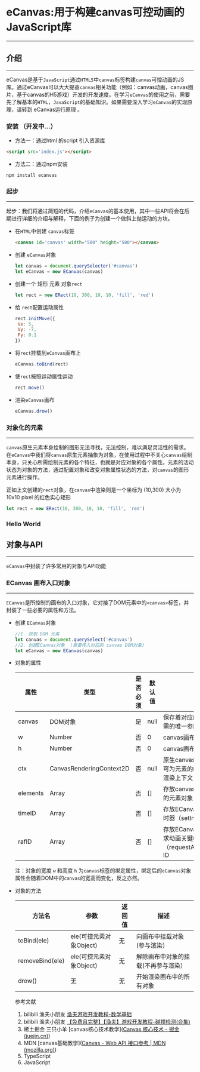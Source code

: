 # eCanvas:用于构建canvas可控动画的JavaScript库

***

## 介绍

---

eCanvas是基于`JavaScript`通过`HTML5`中`canvas`标签构建`canvas`可控动画的JS库。通过eCanvas可以大大提高`canvas`相关功能（例如：canvas动画，canvas图片，基于canvas的H5游戏）开发的开发速度。在学习`eCanvas`的使用之前，需要先了解基本的`HTML`，`JavaScript`的基础知识。如果需要深入学习`eCanvas`的实现原理，请转到 eCanvas运行原理 。

### 安装 （开发中...）

+ 方法一：通过html 的script 引入资源库

```html
<script src='index.js'></script>
```

+ 方法二：通过npm安装

```npm
npm install ecanvas
```

### 起步

---

起步：我们将通过简短的代码，介绍`eCanvas`的基本使用，其中一些API将会在后期进行详细的介绍与解释，下面的例子为创建一个做斜上抛运动的方块。

+ 在`HTML`中创建 `canvas`标签

  ```html
  <canvas id='canvas' width="500" height="500"></canvas>
  ```

+ 创建 `eCanvas`对象

  ```js
  let canvas = document.querySelector('#canvas')
  let eCanvas = new ECanvas(canvas)
  ```

+ 创建一个 矩形 元素 对象`rect`

  ```js
  let rect = new ERect(10, 300, 10, 10, 'fill', 'red')
  ```

+ 给 `rect`配置运动属性

  ```js
  rect.initMove({
   Vx: 5,
   Vy: -7,
   Fy: 0.1
  })
  ```

+ 将`rect`挂载到`eCanvas`画布上

  ```js
  eCanvas.toBind(rect)
  ```

+ 使`rect`按照运动属性运动

  ```js
  rect.move()
  ```

+ 渲染`eCanvas`画布

  ```js
  eCanvas.drow()
  ```

### 对象化的元素

---

`canvas`原生元素本身绘制的图形无法寻找，无法控制，难以满足灵活性的需求。在`eCanvas`中我们将`canvas`原生元素抽象为对象，在使用过程中不关心`canvas`绘制本身，只关心所需绘制元素的各个特征，也就是对应对象的各个属性。元素的活动状态为对象的方法，通过配置对象和改变对象属性状态的方法，对`canvas`的图形元素进行操作。

正如上文创建的`rect`对象，在`canvas`中渲染则是一个坐标为 (10,300) 大小为 10x10 pixel 的红色实心矩形

```js
let rect = new ERect(10, 300, 10, 10, 'fill', 'red')
```

### Hello World

## 对象与API 

---

`eCanvas`中封装了许多常用的对象与API功能

### ECanvas 画布入口对象

---

`ECanvas`是所控制的画布的入口对象，它对接了DOM元素中的`<canvas>`标签，并封装了一些必要的属性和方法。

+ 创建 `ECanvas`对象

  ```js
  //1. 获取 DOM 元素 
  let canvas = document.querySelect('#canvas')
  //2. 创建ECanvas对象  (需要传入对应的 canvas DOM对象)
  let eCanvas = new ECanvas(canvas)
  ```

+ 对象的属性

  | 属性     | 类型                     | 是否必须 | 默认值 | 描述                                                         |
  | -------- | ------------------------ | -------- | ------ | ------------------------------------------------------------ |
  | canvas   | DOM对象                  | 是       | null   | 保存着对应的DOM对象，所需的唯一参数                          |
  | w        | Number                   | 否       | 0      | canvas画布的宽度（只读）                                     |
  | h        | Number                   | 否       | 0      | canvas画布的高度（只读）                                     |
  | ctx      | CanvasRenderingContext2D | 否       | null   | 原生canvas API的一部分，可为<canvas>元素的绘图表面提供2D渲染上下文 |
  | elements | Array                    | 否       | []     | 存放canvas上所有需要渲染的元素对象                           |
  | timeID   | Array                    | 否       | []     | 存放ECanvas对象创建的定时器（setInterval）ID                 |
  | rafID    | Array                    | 否       | []     | 存放ECanvas对象创建的请求动画关键帧（requestAnimationFrame) ID |

  注：对象的宽度 `w` 和高度 `h` 为`canvas`标签的绑定属性，绑定后的`eCanvas`对象属性会随着DOM中的`canvas`的宽高而变化，反之亦然。

+ 对象的方法

  | 方法名          | 参数                    | 返回值 | 描述                                |
  | --------------- | ----------------------- | ------ | ----------------------------------- |
  | toBind(ele)     | ele(可控元素对象Object) | 无     | 向画布中挂载对象(参与渲染）         |
  | removeBind(ele) | ele(可控元素对象Object) | 无     | 解除画布中对象的挂载(不再参与渲染） |
  | drow()          | 无                      | 无     | 开始渲染画布中的所有对象            |

  

  

  参考文献
  
  1. bilibili  渔夫小朋友  [渔夫游戏开发教程-数学基础](https://space.bilibili.com/308864667/channel/detail?cid=89418)
  2. bilibili  渔夫小朋友  [【免费且完整】【渔夫】游戏开发教程-碰撞检测(合集) ](https://www.bilibili.com/video/BV1wJ411u7YB?spm_id_from=333.999.0.0)
  3. 稀土掘金   三只小羊  [canvas核心技术教学]([Canvas 核心技术 - 掘金 (juejin.cn)](https://juejin.cn/post/6844903636925939726))
  4. MDN   [canvas基础教学]([Canvas - Web API 接口参考 | MDN (mozilla.org)](https://developer.mozilla.org/zh-CN/docs/Web/API/Canvas_API))
  5. TypeScript
  6. JavaScript





